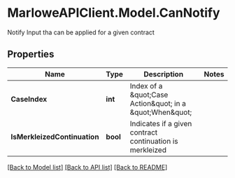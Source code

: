 # MarloweAPIClient.Model.CanNotify
Notify Input tha can be applied for a given contract

## Properties

Name | Type | Description | Notes
------------ | ------------- | ------------- | -------------
**CaseIndex** | **int** | Index of a \&quot;Case Action\&quot; in a \&quot;When\&quot; | 
**IsMerkleizedContinuation** | **bool** | Indicates if a given contract continuation is merkleized | 

[[Back to Model list]](../README.md#documentation-for-models) [[Back to API list]](../README.md#documentation-for-api-endpoints) [[Back to README]](../README.md)

